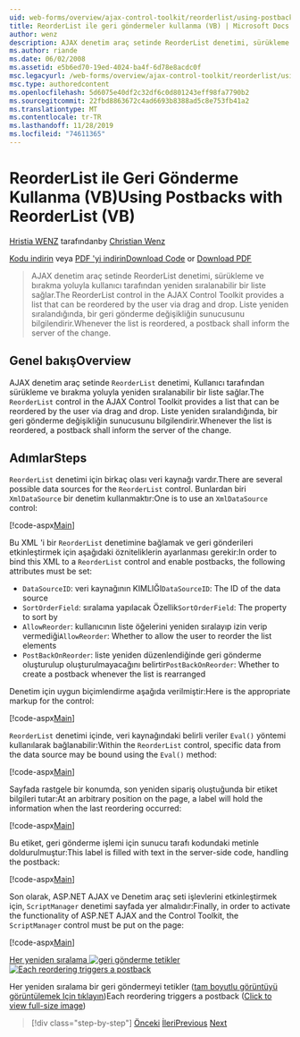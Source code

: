 ```yaml
---
uid: web-forms/overview/ajax-control-toolkit/reorderlist/using-postbacks-with-reorderlist-vb
title: ReorderList ile geri göndermeler kullanma (VB) | Microsoft Docs
author: wenz
description: AJAX denetim araç setinde ReorderList denetimi, sürükleme ve bırakma yoluyla kullanıcı tarafından yeniden sıralanabilir bir liste sağlar. Liste yeniden düzenlendiğinde bir Po...
ms.author: riande
ms.date: 06/02/2008
ms.assetid: e5b6ed70-19ed-4024-ba4f-6d78e8acdc0f
msc.legacyurl: /web-forms/overview/ajax-control-toolkit/reorderlist/using-postbacks-with-reorderlist-vb
msc.type: authoredcontent
ms.openlocfilehash: 5d6075e40df2c32df6c0d801243eff98fa7790b2
ms.sourcegitcommit: 22fbd8863672c4ad6693b8388ad5c8e753fb41a2
ms.translationtype: MT
ms.contentlocale: tr-TR
ms.lasthandoff: 11/28/2019
ms.locfileid: "74611365"
---
```

# <a name="using-postbacks-with-reorderlist-vb"></a><span data-ttu-id="156d8-104">ReorderList ile Geri Gönderme Kullanma (VB)</span><span class="sxs-lookup"><span data-stu-id="156d8-104">Using Postbacks with ReorderList (VB)</span></span>

<span data-ttu-id="156d8-105">[Hristia WENZ](https://github.com/wenz) tarafından</span><span class="sxs-lookup"><span data-stu-id="156d8-105">by [Christian Wenz](https://github.com/wenz)</span></span>

<span data-ttu-id="156d8-106">[Kodu indirin](https://download.microsoft.com/download/9/3/f/93f8daea-bebd-4821-833b-95205389c7d0/ReorderList4.vb.zip) veya [PDF 'yi indirin](https://download.microsoft.com/download/2/d/c/2dc10e34-6983-41d4-9c08-f78f5387d32b/reorderlist4VB.pdf)</span><span class="sxs-lookup"><span data-stu-id="156d8-106">[Download Code](https://download.microsoft.com/download/9/3/f/93f8daea-bebd-4821-833b-95205389c7d0/ReorderList4.vb.zip) or [Download PDF](https://download.microsoft.com/download/2/d/c/2dc10e34-6983-41d4-9c08-f78f5387d32b/reorderlist4VB.pdf)</span></span>

> <span data-ttu-id="156d8-107">AJAX denetim araç setinde ReorderList denetimi, sürükleme ve bırakma yoluyla kullanıcı tarafından yeniden sıralanabilir bir liste sağlar.</span><span class="sxs-lookup"><span data-stu-id="156d8-107">The ReorderList control in the AJAX Control Toolkit provides a list that can be reordered by the user via drag and drop.</span></span> <span data-ttu-id="156d8-108">Liste yeniden sıralandığında, bir geri gönderme değişikliğin sunucusunu bilgilendirir.</span><span class="sxs-lookup"><span data-stu-id="156d8-108">Whenever the list is reordered, a postback shall inform the server of the change.</span></span>

## <a name="overview"></a><span data-ttu-id="156d8-109">Genel bakış</span><span class="sxs-lookup"><span data-stu-id="156d8-109">Overview</span></span>

<span data-ttu-id="156d8-110">AJAX denetim araç setinde `ReorderList` denetimi, Kullanıcı tarafından sürükleme ve bırakma yoluyla yeniden sıralanabilir bir liste sağlar.</span><span class="sxs-lookup"><span data-stu-id="156d8-110">The `ReorderList` control in the AJAX Control Toolkit provides a list that can be reordered by the user via drag and drop.</span></span> <span data-ttu-id="156d8-111">Liste yeniden sıralandığında, bir geri gönderme değişikliğin sunucusunu bilgilendirir.</span><span class="sxs-lookup"><span data-stu-id="156d8-111">Whenever the list is reordered, a postback shall inform the server of the change.</span></span>

## <a name="steps"></a><span data-ttu-id="156d8-112">Adımlar</span><span class="sxs-lookup"><span data-stu-id="156d8-112">Steps</span></span>

<span data-ttu-id="156d8-113">`ReorderList` denetimi için birkaç olası veri kaynağı vardır.</span><span class="sxs-lookup"><span data-stu-id="156d8-113">There are several possible data sources for the `ReorderList` control.</span></span> <span data-ttu-id="156d8-114">Bunlardan biri `XmlDataSource` bir denetim kullanmaktır:</span><span class="sxs-lookup"><span data-stu-id="156d8-114">One is to use an `XmlDataSource` control:</span></span>

[!code-aspx[Main](using-postbacks-with-reorderlist-vb/samples/sample1.aspx)]

<span data-ttu-id="156d8-115">Bu XML 'i bir `ReorderList` denetimine bağlamak ve geri gönderileri etkinleştirmek için aşağıdaki özniteliklerin ayarlanması gerekir:</span><span class="sxs-lookup"><span data-stu-id="156d8-115">In order to bind this XML to a `ReorderList` control and enable postbacks, the following attributes must be set:</span></span>

- <span data-ttu-id="156d8-116">`DataSourceID`: veri kaynağının KIMLIĞI</span><span class="sxs-lookup"><span data-stu-id="156d8-116">`DataSourceID`: The ID of the data source</span></span>
- <span data-ttu-id="156d8-117">`SortOrderField`: sıralama yapılacak Özellik</span><span class="sxs-lookup"><span data-stu-id="156d8-117">`SortOrderField`: The property to sort by</span></span>
- <span data-ttu-id="156d8-118">`AllowReorder`: kullanıcının liste öğelerini yeniden sıralayıp izin verip vermediği</span><span class="sxs-lookup"><span data-stu-id="156d8-118">`AllowReorder`: Whether to allow the user to reorder the list elements</span></span>
- <span data-ttu-id="156d8-119">`PostBackOnReorder`: liste yeniden düzenlendiğinde geri gönderme oluşturulup oluşturulmayacağını belirtir</span><span class="sxs-lookup"><span data-stu-id="156d8-119">`PostBackOnReorder`: Whether to create a postback whenever the list is rearranged</span></span>

<span data-ttu-id="156d8-120">Denetim için uygun biçimlendirme aşağıda verilmiştir:</span><span class="sxs-lookup"><span data-stu-id="156d8-120">Here is the appropriate markup for the control:</span></span>

[!code-aspx[Main](using-postbacks-with-reorderlist-vb/samples/sample2.aspx)]

<span data-ttu-id="156d8-121">`ReorderList` denetimi içinde, veri kaynağındaki belirli veriler `Eval()` yöntemi kullanılarak bağlanabilir:</span><span class="sxs-lookup"><span data-stu-id="156d8-121">Within the `ReorderList` control, specific data from the data source may be bound using the `Eval()` method:</span></span>

[!code-aspx[Main](using-postbacks-with-reorderlist-vb/samples/sample3.aspx)]

<span data-ttu-id="156d8-122">Sayfada rastgele bir konumda, son yeniden sipariş oluştuğunda bir etiket bilgileri tutar:</span><span class="sxs-lookup"><span data-stu-id="156d8-122">At an arbitrary position on the page, a label will hold the information when the last reordering occurred:</span></span>

[!code-aspx[Main](using-postbacks-with-reorderlist-vb/samples/sample4.aspx)]

<span data-ttu-id="156d8-123">Bu etiket, geri gönderme işlemi için sunucu tarafı kodundaki metinle doldurulmuştur:</span><span class="sxs-lookup"><span data-stu-id="156d8-123">This label is filled with text in the server-side code, handling the postback:</span></span>

[!code-aspx[Main](using-postbacks-with-reorderlist-vb/samples/sample5.aspx)]

<span data-ttu-id="156d8-124">Son olarak, ASP.NET AJAX ve Denetim araç seti işlevlerini etkinleştirmek için, `ScriptManager` denetimi sayfada yer almalıdır:</span><span class="sxs-lookup"><span data-stu-id="156d8-124">Finally, in order to activate the functionality of ASP.NET AJAX and the Control Toolkit, the `ScriptManager` control must be put on the page:</span></span>

[!code-aspx[Main](using-postbacks-with-reorderlist-vb/samples/sample6.aspx)]

<span data-ttu-id="156d8-125">[Her yeniden sıralama ![geri gönderme tetikler](using-postbacks-with-reorderlist-vb/_static/image2.png)](using-postbacks-with-reorderlist-vb/_static/image1.png)</span><span class="sxs-lookup"><span data-stu-id="156d8-125">[![Each reordering triggers a postback](using-postbacks-with-reorderlist-vb/_static/image2.png)](using-postbacks-with-reorderlist-vb/_static/image1.png)</span></span>

<span data-ttu-id="156d8-126">Her yeniden sıralama bir geri göndermeyi tetikler ([tam boyutlu görüntüyü görüntülemek Için tıklayın](using-postbacks-with-reorderlist-vb/_static/image3.png))</span><span class="sxs-lookup"><span data-stu-id="156d8-126">Each reordering triggers a postback ([Click to view full-size image](using-postbacks-with-reorderlist-vb/_static/image3.png))</span></span>

> [!div class="step-by-step"]
> <span data-ttu-id="156d8-127">[Önceki](drag-and-drop-via-reorderlist-cs.md)
> [İleri](drag-and-drop-via-reorderlist-vb.md)</span><span class="sxs-lookup"><span data-stu-id="156d8-127">[Previous](drag-and-drop-via-reorderlist-cs.md)
[Next](drag-and-drop-via-reorderlist-vb.md)</span></span>
